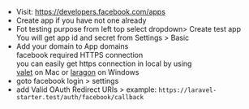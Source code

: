 - Visit: https://developers.facebook.com/apps  
- Create app if you have not one already  
- Fot testing purpose from left top select dropdown> Create test app  
You will get app id and secret from Settings > Basic  
- Add your domain to App domains  
facebook required HTTPS connection  
you can easily get https connection in local by using  
[valet](https://laravel.com/docs/9.x/valet) on Mac or [laragon](https://laragon.org/) on Windows  
- goto facebook login > settings   
- add Valid OAuth Redirect URIs > example: ```https://laravel-starter.test/auth/facebook/callback```

